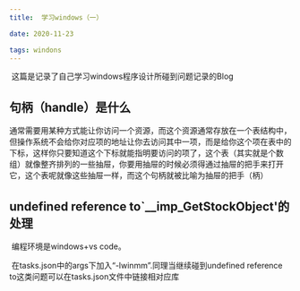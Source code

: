 ```yaml
---
title:  学习windows（一）    

date: 2020-11-23    

tags: windons 
---
```


​         这篇是记录了自己学习windows程序设计所碰到问题记录的Blog

<!-- more -->  

## 句柄（handle）是什么  

​        通常需要用某种方式能让你访问一个资源，而这个资源通常存放在一个表结构中，但操作系统不会给你对应项的地址让你去访问其中一项，而是给你这个项在表中的下标，这样你只要知道这个下标就能指明要访问的项了，这个表（其实就是个数组）就像整齐排列的一些抽屉，你要用抽屉的时候必须得通过抽屉的把手来打开它，这个表呢就像这些抽屉一样，而这个句柄就被比喻为抽屉的把手（柄）

##   undefined reference to`__imp_GetStockObject'的处理  

​       编程环境是windows+vs code。

​		在tasks.json中的args下加入“-lwinmm”.同理当继续碰到undefined reference to这类问题可以在tasks.json文件中链接相对应库

